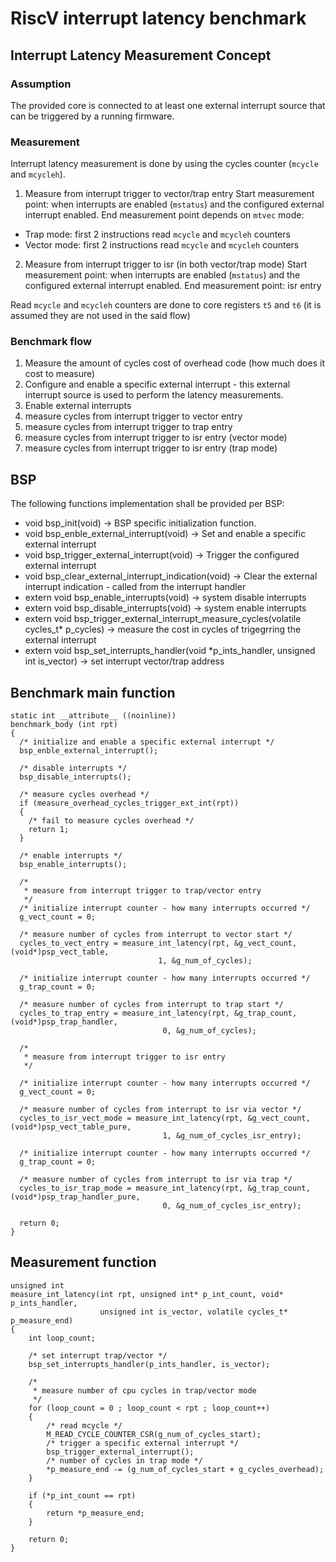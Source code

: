 # RiscV interrupt latency benchmark

## Interrupt Latency Measurement Concept

### Assumption
The provided core is connected to at least one  external interrupt source that can be triggered by a running firmware.

### Measurement

Interrupt latency measurement is done by using the cycles counter (`mcycle` and `mcycleh`).
1. Measure from interrupt trigger to vector/trap entry
Start measurement point: when interrupts are enabled (`mstatus`) and the configured external interrupt enabled.
End measurement point depends on `mtvec` mode:
- Trap mode: first 2 instructions read `mcycle` and `mcycleh` counters
- Vector mode: first 2 instructions read `mcycle` and `mcycleh` counters
2. Measure from interrupt trigger to isr (in both vector/trap mode)
Start measurement point: when interrupts are enabled (`mstatus`) and the configured external interrupt enabled.
End measurement point: isr entry

Read `mcycle` and `mcycleh` counters are done to core registers `t5` and `t6` (it is assumed they are not used in the said flow)

### Benchmark flow
1. Measure the amount of cycles cost of overhead code (how much does it cost to measure)
2. Configure and enable a specific external interrupt - this external interrupt source is used to perform the latency measurements.
3. Enable external interrupts
4. measure cycles from interrupt trigger to vector entry
5. measure cycles from interrupt trigger to trap entry
6. measure cycles from interrupt trigger to isr entry (vector mode)
7. measure cycles from interrupt trigger to isr entry (trap mode)

## BSP

The following functions implementation shall be provided per BSP:

- void bsp_init(void) -> BSP specific initialization function.
- void bsp_enble_external_interrupt(void) -> Set and enable a specific external interrupt
- void bsp_trigger_external_interrupt(void) -> Trigger the configured external interrupt
- void bsp_clear_external_interrupt_indication(void) -> Clear the external interrupt indication - called from the interrupt handler
- extern void bsp_enable_interrupts(void) -> system disable interrupts
- extern void bsp_disable_interrupts(void) -> system enable interrupts
- extern void bsp_trigger_external_interrupt_measure_cycles(volatile cycles_t* p_cycles) -> measure the cost in cycles of trigegrring the external interrupt   
- extern void bsp_set_interrupts_handler(void *p_ints_handler, unsigned int is_vector) -> set interrupt vector/trap address

## Benchmark main function
```
static int __attribute__ ((noinline))
benchmark_body (int rpt)
{
  /* initialize and enable a specific external interrupt */
  bsp_enble_external_interrupt();

  /* disable interrupts */
  bsp_disable_interrupts();

  /* measure cycles overhead */
  if (measure_overhead_cycles_trigger_ext_int(rpt))
  {
    /* fail to measure cycles overhead */
    return 1;
  }

  /* enable interrupts */
  bsp_enable_interrupts();

  /*
   * measure from interrupt trigger to trap/vector entry
   */
  /* initialize interrupt counter - how many interrupts occurred */
  g_vect_count = 0;

  /* measure number of cycles from interrupt to vector start */
  cycles_to_vect_entry = measure_int_latency(rpt, &g_vect_count, (void*)psp_vect_table,
                                 1, &g_num_of_cycles);

  /* initialize interrupt counter - how many interrupts occurred */
  g_trap_count = 0;

  /* measure number of cycles from interrupt to trap start */
  cycles_to_trap_entry = measure_int_latency(rpt, &g_trap_count, (void*)psp_trap_handler,
                                  0, &g_num_of_cycles);

  /*
   * measure from interrupt trigger to isr entry
   */

  /* initialize interrupt counter - how many interrupts occurred */
  g_vect_count = 0;

  /* measure number of cycles from interrupt to isr via vector */
  cycles_to_isr_vect_mode = measure_int_latency(rpt, &g_vect_count, (void*)psp_vect_table_pure,
                                  1, &g_num_of_cycles_isr_entry);

  /* initialize interrupt counter - how many interrupts occurred */
  g_trap_count = 0;

  /* measure number of cycles from interrupt to isr via trap */
  cycles_to_isr_trap_mode = measure_int_latency(rpt, &g_trap_count, (void*)psp_trap_handler_pure,
                                  0, &g_num_of_cycles_isr_entry);

  return 0;
}
```

## Measurement function
```
unsigned int
measure_int_latency(int rpt, unsigned int* p_int_count, void* p_ints_handler,
                    unsigned int is_vector, volatile cycles_t* p_measure_end)
{
    int loop_count;

    /* set interrupt trap/vector */
    bsp_set_interrupts_handler(p_ints_handler, is_vector);

    /*
     * measure number of cpu cycles in trap/vector mode
     */
    for (loop_count = 0 ; loop_count < rpt ; loop_count++)
    {
        /* read mcycle */
        M_READ_CYCLE_COUNTER_CSR(g_num_of_cycles_start);
        /* trigger a specific external interrupt */
        bsp_trigger_external_interrupt();
        /* number of cycles in trap mode */
        *p_measure_end -= (g_num_of_cycles_start + g_cycles_overhead);
    }

    if (*p_int_count == rpt)
    {
        return *p_measure_end;
    }

    return 0;
}
```
